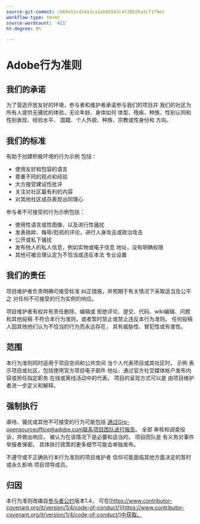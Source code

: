 ```yaml
---
source-git-commit: cb69e11cd54a3ca1ab66543c4f28526a3cf1f9e1
workflow-type: tm+mt
source-wordcount: '421'
ht-degree: 0%

---
```

# Adobe行为准则

## 我们的承诺

为了营造开放友好的环境，参与者和维护者承诺参与我们的项目并
我们的社区为所有人提供无骚扰的体验，无论年龄、身体如何
体型、残疾、种族、性别认同和性别表现、经验水平、
国籍、个人外貌、种族、宗教或性身份和
方向。

## 我们的标准

有助于创建积极环境的行为示例
包括：

* 使用友好和包容的语言
* 尊重不同的观点和经验
* 大方接受建设性批评
* 关注对社区最有利的内容
* 对其他社区成员表现出同理心

参与者不可接受的行为示例包括：

* 使用性语言或性图像，以及进行性骚扰
* 发表挑衅、侮辱/贬损的评论，进行人身攻击或政治攻击
* 公开或私下骚扰
* 发布他人的私人信息，例如实物或电子信息
地址，没有明确权限
* 其他可被合理认定为不恰当或违反本法
专业设置

## 我们的责任

项目维护者负责明确可接受标准
纠正措施，并预期于有关情况下采取适当及公平之
对任何不可接受的行为实例的响应。

项目维护者有权并有责任删除、编辑或
拒绝评论、提交、代码、wiki编辑、问题和其他投稿
不符合本行为准则，或者暂时禁止或禁止违反本行为准则。
任何投稿人因其他他们认为不恰当的行为而永远存在，
具有威胁性、冒犯性或有害性。

## 范围

本行为准则同时适用于项目空间和公共空间
当个人代表项目或其社区时。 示例
表示项目或社区，包括使用官方项目电子邮件
地址、通过官方社交媒体帐户发布内容或担任指定职务
在线或离线活动中的代表。 项目的呈现方式可以是
由项目维护者进一步定义和解释。

## 强制执行

虐待、骚扰或其他不可接受的行为可能包括
通过Grp-opensourceoffice@adobe.com联系项目团队进行报告。 全部
审核和调查投诉，并做出响应，
被认为在该情况下是必要和适当的。 项目团队是
有义务对事件举报者保密。
具体执行政策的更多细节可能会单独发布。

不遵守或不正确执行本行为准则的项目维护者
信仰可能面临其他方面决定的暂时或永久影响
项目领导成员。

## 归因

本行为准则改编自[参与者公约](https://www.contributor-covenant.org/)版本1.4，
可在[https://www.contributor-covenant.org/it/version/1/4/code-of-conduct/](https://www.contributor-covenant.org/it/version/1/4/code-of-conduct/)中获取。
